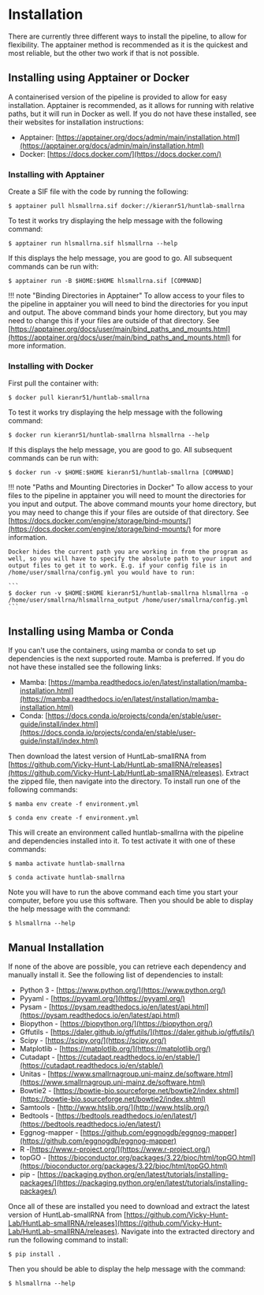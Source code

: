 # Installation

There are currently three different ways to install the pipeline, to allow for flexibility. The apptainer method is recommended as it is the quickest and most reliable, but the other two work if that is not possible.

## Installing using Apptainer or Docker
A containerised version of the pipeline is provided to allow for easy installation. Apptainer is recommended, as it allows for running with relative paths, but it will run in Docker as well. If you do not have these installed, see their websites for installation instructions:

-	Apptainer:  [https://apptainer.org/docs/admin/main/installation.html](https://apptainer.org/docs/admin/main/installation.html) 
-	Docker: [https://docs.docker.com/](https://docs.docker.com/)

### Installing with Apptainer
Create a SIF file with the code by running the following:

```
$ apptainer pull hlsmallrna.sif docker://kieranr51/huntlab-smallrna
```

To test it works try displaying the help message with the following command:

```
$ apptainer run hlsmallrna.sif hlsmallrna --help
```

If this displays the help message, you are good to go. All subsequent commands can be run with:

```
$ apptainer run -B $HOME:$HOME hlsmallrna.sif [COMMAND]
```

!!! note "Binding Directories in Apptainer"
    To allow access to your files to the pipeline in apptainer you will need to bind the directories for you input and output. The above command binds your home directory, but you may need to change this if your files are outside of that directory. See [https://apptainer.org/docs/user/main/bind_paths_and_mounts.html](https://apptainer.org/docs/user/main/bind_paths_and_mounts.html) for more information.

### Installing with Docker

First pull the container with:

```
$ docker pull kieranr51/huntlab-smallrna
```

To test it works try displaying the help message with the following command:

```
$ docker run kieranr51/huntlab-smallrna hlsmallrna --help
```

If this displays the help message, you are good to go. All subsequent commands can be run with:

```
$ docker run -v $HOME:$HOME kieranr51/huntlab-smallrna [COMMAND]
```

!!! note "Paths and Mounting Directories in Docker"
    To allow access to your files to the pipeline in apptainer you will need to mount the directories for you input and output. The above command mounts your home directory, but you may need to change this if your files are outside of that directory. See [https://docs.docker.com/engine/storage/bind-mounts/](https://docs.docker.com/engine/storage/bind-mounts/) for more information.

    Docker hides the current path you are working in from the program as well, so you will have to specify the absolute path to your input and output files to get it to work. E.g. if your config file is in /home/user/smallrna/config.yml you would have to run:

    ```
    $ docker run -v $HOME:$HOME kieranr51/huntlab-smallrna hlsmallrna -o /home/user/smallrna/hlsmallrna_output /home/user/smallrna/config.yml
    ```

## Installing using Mamba or Conda

If you can't use the containers, using mamba or conda to set up dependencies is the next supported route. Mamba is preferred. If you do not have these installed see the following links:

-	Mamba: [https://mamba.readthedocs.io/en/latest/installation/mamba-installation.html](https://mamba.readthedocs.io/en/latest/installation/mamba-installation.html)
-	Conda: [https://docs.conda.io/projects/conda/en/stable/user-guide/install/index.html](https://docs.conda.io/projects/conda/en/stable/user-guide/install/index.html)

Then download the latest version of HuntLab-smallRNA from [https://github.com/Vicky-Hunt-Lab/HuntLab-smallRNA/releases](https://github.com/Vicky-Hunt-Lab/HuntLab-smallRNA/releases). Extract the zipped file, then navigate into the directory. To install run one of the following commands:

```
$ mamba env create -f environment.yml
```

```
$ conda env create -f environment.yml
```

This will create an environment called huntlab-smallrna with the pipeline and dependencies installed into it. To test activate it with one of these commands:

```
$ mamba activate huntlab-smallrna
```

```
$ conda activate huntlab-smallrna
```

Note you will have to run the above command each time you start your computer, before you use this software. Then you should be able to display the help message with the command:

```
$ hlsmallrna --help
```

## Manual Installation
If none of the above are possible, you can retrieve each dependency and manually install it. See the following list of dependencies to install:

-	Python 3 - [https://www.python.org/](https://www.python.org/)
-	Pyyaml - [https://pyyaml.org/](https://pyyaml.org/)
-	Pysam - [https://pysam.readthedocs.io/en/latest/api.html](https://pysam.readthedocs.io/en/latest/api.html)
-	Biopython - [https://biopython.org/](https://biopython.org/)
-	Gffutils - [https://daler.github.io/gffutils/](https://daler.github.io/gffutils/)
-	Scipy - [https://scipy.org/](https://scipy.org/) 
-	Matplotlib - [https://matplotlib.org/](https://matplotlib.org/)
-	Cutadapt - [https://cutadapt.readthedocs.io/en/stable/](https://cutadapt.readthedocs.io/en/stable/)
-	Unitas - [https://www.smallrnagroup.uni-mainz.de/software.html](https://www.smallrnagroup.uni-mainz.de/software.html)
-	Bowtie2 - [https://bowtie-bio.sourceforge.net/bowtie2/index.shtml](https://bowtie-bio.sourceforge.net/bowtie2/index.shtml)
-	Samtools - [http://www.htslib.org/](http://www.htslib.org/)
-	Bedtools - [https://bedtools.readthedocs.io/en/latest/](https://bedtools.readthedocs.io/en/latest/)
-	Eggnog-mapper - [https://github.com/eggnogdb/eggnog-mapper](https://github.com/eggnogdb/eggnog-mapper)
-	R -[https://www.r-project.org/](https://www.r-project.org/)
-	topGO - [https://bioconductor.org/packages/3.22/bioc/html/topGO.html](https://bioconductor.org/packages/3.22/bioc/html/topGO.html)
-	pip - [https://packaging.python.org/en/latest/tutorials/installing-packages/](https://packaging.python.org/en/latest/tutorials/installing-packages/)

Once all of these are installed you need to download and extract the latest version of HuntLab-smallRNA from [https://github.com/Vicky-Hunt-Lab/HuntLab-smallRNA/releases](https://github.com/Vicky-Hunt-Lab/HuntLab-smallRNA/releases). Navigate into the extracted directory and run the following command to install:

```
$ pip install .
```

Then you should be able to display the help message with the command:

```
$ hlsmallrna --help
```